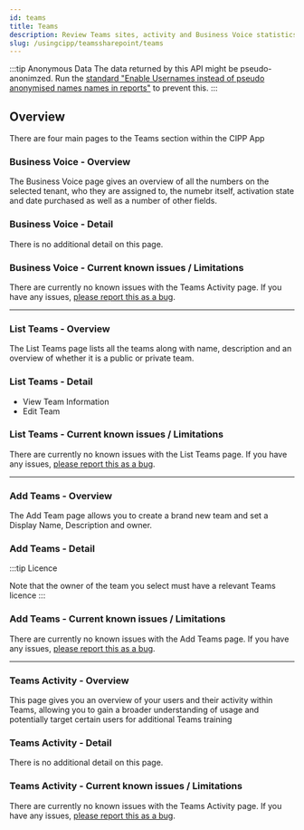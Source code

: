 ```yaml
---
id: teams
title: Teams
description: Review Teams sites, activity and Business Voice statistics
slug: /usingcipp/teamssharepoint/teams
---
```


:::tip Anonymous Data
The data returned by this API might be pseudo-anonimzed. Run the [standard "Enable Usernames instead of pseudo anonymised names names in reports"](../../tenantadministration/standards/) to prevent this.
:::

## Overview

There are four main pages to the Teams section within the CIPP App

### Business Voice - Overview

The Business Voice page gives an overview of all the numbers on the selected tenant, who they are assigned to, the numebr itself, activation state and date purchased as well as a number of other fields.

### Business Voice - Detail

There is no additional detail on this page.

### Business Voice - Current known issues / Limitations

There are currently no known issues with the Teams Activity page.  If you have any issues, [please report this as a bug](https://github.com/KelvinTegelaar/CIPP/issues/new?assignees=&labels=&template=bug_report.md&title=BUG%3A+).

---

### List Teams - Overview

The List Teams page lists all the teams along with name, description and an overview of whether it is a public or private team.

### List Teams - Detail

* View Team Information
* Edit Team

### List Teams - Current known issues / Limitations

There are currently no known issues with the List Teams  page.  If you have any issues, [please report this as a bug](https://github.com/KelvinTegelaar/CIPP/issues/new?assignees=&labels=&template=bug_report.md&title=BUG%3A+).


---

### Add Teams - Overview

The Add Team page allows you to create a brand new team and set a Display Name, Description and owner.  



### Add Teams - Detail

:::tip Licence

Note that the owner of the team you select must have a relevant Teams licence
:::

### Add Teams - Current known issues / Limitations

There are currently no known issues with the Add Teams page.  If you have any issues, [please report this as a bug](https://github.com/KelvinTegelaar/CIPP/issues/new?assignees=&labels=&template=bug_report.md&title=BUG%3A+).

---

### Teams Activity - Overview

This page gives you an overview of your users and their activity within Teams, allowing you to gain a broader understanding of usage and potentially target certain users for additional Teams training

### Teams Activity - Detail

There is no additional detail on this page.

### Teams Activity - Current known issues / Limitations

There are currently no known issues with the Teams Activity page.  If you have any issues, [please report this as a bug](https://github.com/KelvinTegelaar/CIPP/issues/new?assignees=&labels=&template=bug_report.md&title=BUG%3A+).


